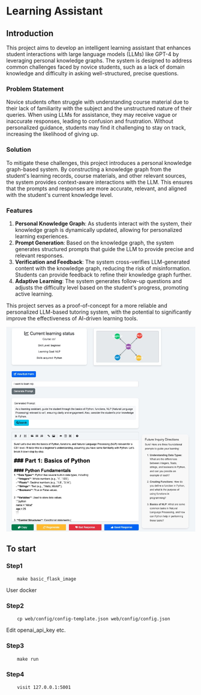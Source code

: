 # Learning Assistant

## Introduction

This project aims to develop an intelligent learning assistant that enhances student interactions with large language models (LLMs) like GPT-4 by leveraging personal knowledge graphs. The system is designed to address common challenges faced by novice students, such as a lack of domain knowledge and difficulty in asking well-structured, precise questions.

### Problem Statement

Novice students often struggle with understanding course material due to their lack of familiarity with the subject and the unstructured nature of their queries. When using LLMs for assistance, they may receive vague or inaccurate responses, leading to confusion and frustration. Without personalized guidance, students may find it challenging to stay on track, increasing the likelihood of giving up.

### Solution

To mitigate these challenges, this project introduces a personal knowledge graph-based system. By constructing a knowledge graph from the student's learning records, course materials, and other relevant sources, the system provides context-aware interactions with the LLM. This ensures that the prompts and responses are more accurate, relevant, and aligned with the student's current knowledge level.

### Features

1. **Personal Knowledge Graph**: As students interact with the system, their knowledge graph is dynamically updated, allowing for personalized learning experiences.
2. **Prompt Generation**: Based on the knowledge graph, the system generates structured prompts that guide the LLM to provide precise and relevant responses.
3. **Verification and Feedback**: The system cross-verifies LLM-generated content with the knowledge graph, reducing the risk of misinformation. Students can provide feedback to refine their knowledge graph further.
4. **Adaptive Learning**: The system generates follow-up questions and adjusts the difficulty level based on the student's progress, promoting active learning.

This project serves as a proof-of-concept for a more reliable and personalized LLM-based tutoring system, with the potential to significantly improve the effectiveness of AI-driven learning tools.

![](llmkg_learning.jpeg)


## To start
### Step1
```
    make basic_flask_image
```
User docker
### Step2 
```
    cp web/config/config-template.json web/config/config.json
```
Edit openai_api_key etc.
### Step3
```
    make run
```
### Step4
```
    visit 127.0.0.1:5001
```